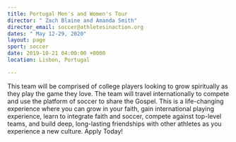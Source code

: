 ```yaml
---
title: Portugal Men's and Women's Tour
director: " Zach Blaine and Amanda Smith"
director_email: soccer@athletesinaction.org
dates: " May 12-29, 2020"
layout: page
sport: soccer
date: 2019-10-21 04:00:00 +0000
location: Lisbon, Portugal

---
```

This team will be comprised of college players looking to grow spiritually as they play the game they love. The team will travel internationally to compete and use the platform of soccer to share the Gospel. This is a life-changing experience where you can grow in your faith, gain international playing experience, learn to integrate faith and soccer, compete against top-level teams, and build deep, long-lasting friendships with other athletes as you experience a new culture. Apply Today!